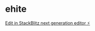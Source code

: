 # ehite

[Edit in StackBlitz next generation editor ⚡️](https://stackblitz.com/~/github.com/a96363877/ehite)